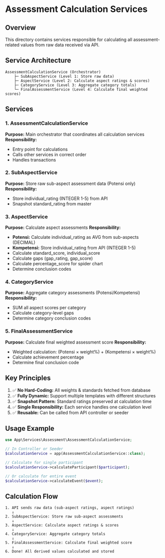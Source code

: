 # Assessment Calculation Services

## Overview

This directory contains services responsible for calculating all assessment-related values from raw data received via API.

## Service Architecture

```
AssessmentCalculationService (Orchestrator)
    ├─ SubAspectService (Level 1: Store raw data)
    ├─ AspectService (Level 2: Calculate aspect ratings & scores)
    ├─ CategoryService (Level 3: Aggregate category totals)
    └─ FinalAssessmentService (Level 4: Calculate final weighted scores)
```

## Services

### 1. AssessmentCalculationService
**Purpose:** Main orchestrator that coordinates all calculation services
**Responsibility:**
- Entry point for calculations
- Calls other services in correct order
- Handles transactions

### 2. SubAspectService
**Purpose:** Store raw sub-aspect assessment data (Potensi only)
**Responsibility:**
- Store individual_rating (INTEGER 1-5) from API
- Snapshot standard_rating from master

### 3. AspectService
**Purpose:** Calculate aspect assessments
**Responsibility:**
- **Potensi:** Calculate individual_rating as AVG from sub-aspects (DECIMAL)
- **Kompetensi:** Store individual_rating from API (INTEGER 1-5)
- Calculate standard_score, individual_score
- Calculate gaps (gap_rating, gap_score)
- Calculate percentage_score for spider chart
- Determine conclusion codes

### 4. CategoryService
**Purpose:** Aggregate category assessments (Potensi/Kompetensi)
**Responsibility:**
- SUM all aspect scores per category
- Calculate category-level gaps
- Determine category conclusion codes

### 5. FinalAssessmentService
**Purpose:** Calculate final weighted assessment score
**Responsibility:**
- Weighted calculation: (Potensi × weight%) + (Kompetensi × weight%)
- Calculate achievement percentage
- Determine final conclusion code

## Key Principles

1. ✅ **No Hard-Coding:** All weights & standards fetched from database
2. ✅ **Fully Dynamic:** Support multiple templates with different structures
3. ✅ **Snapshot Pattern:** Standard ratings preserved at calculation time
4. ✅ **Single Responsibility:** Each service handles one calculation level
5. ✅ **Reusable:** Can be called from API controller or seeder

## Usage Example

```php
use App\Services\Assessment\AssessmentCalculationService;

// In Controller or Seeder
$calculationService = app(AssessmentCalculationService::class);

// Calculate for single participant
$calculationService->calculateParticipant($participant);

// Or calculate for entire event
$calculationService->calculateEvent($event);
```

## Calculation Flow

```
1. API sends raw data (sub-aspect ratings, aspect ratings)
   ↓
2. SubAspectService: Store raw sub-aspect assessments
   ↓
3. AspectService: Calculate aspect ratings & scores
   ↓
4. CategoryService: Aggregate category totals
   ↓
5. FinalAssessmentService: Calculate final weighted score
   ↓
6. Done! All derived values calculated and stored
```
